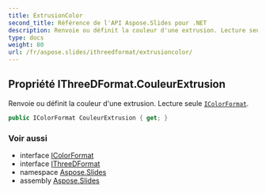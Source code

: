 ```yaml
---
title: ExtrusionColor
second_title: Référence de l'API Aspose.Slides pour .NET
description: Renvoie ou définit la couleur d'une extrusion. Lecture seule IColorFormataspose.slides/icolorformat.
type: docs
weight: 80
url: /fr/aspose.slides/ithreedformat/extrusioncolor/
---
```


## Propriété IThreeDFormat.CouleurExtrusion

Renvoie ou définit la couleur d'une extrusion. Lecture seule [`IColorFormat`](../../icolorformat).

```csharp
public IColorFormat CouleurExtrusion { get; }
```

### Voir aussi

* interface [IColorFormat](../../icolorformat)
* interface [IThreeDFormat](../../ithreedformat)
* namespace [Aspose.Slides](../../ithreedformat)
* assembly [Aspose.Slides](../../../)

<!-- NE PAS MODIFIER : généré par xmldocmd pour Aspose.Slides.dll -->